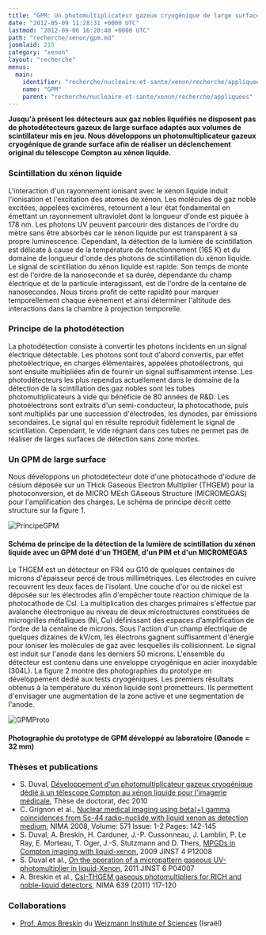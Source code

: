 ```yaml
---
title: "GPM: Un photomultiplicateur gazeux cryogénique de large surface"
date: "2012-05-09 11:28:31 +0000 UTC"
lastmod: "2012-09-06 16:20:40 +0000 UTC"
path: "recherche/xenon/gpm.md"
joomlaid: 215
category: "xenon"
layout: "recherche"
menus:
  main:
    identifier: "recherche/nucleaire-et-sante/xenon/recherche/appliquees/gpm"
    name: "GPM"
    parent: "recherche/nucleaire-et-sante/xenon/recherche/appliquees"
---
```

**Jusqu'à présent les détecteurs aux gaz nobles liquéfiés ne disposent pas de photodétecteurs gazeux de large surface adaptés aux volumes de scintillateur mis en jeu. Nous développons un photomultiplicateur gazeux cryogénique de grande surface afin de réaliser un déclenchement original du télescope Compton au xénon liquide.**

### Scintillation du xénon liquide

L'interaction d'un rayonnement ionisant avec le xénon liquide induit l'ionisation et l'excitation des atomes de xénon. Les molécules de gaz noble excitées, appelées excimères, retournent a leur état fondamental en émettant un rayonnement ultraviolet dont la longueur d'onde est piquée à 178 nm. Les photons UV peuvent parcourir des distances de l'ordre du mètre sans être absorbés car le xénon liquide pur est transparent à sa propre luminescence. Cependant, la détection de la lumière de scintillation est délicate à cause de la température de fonctionnement (165 K) et du domaine de longueur d'onde des photons de scintillation du xénon liquide. Le signal de scintillation du xénon liquide est rapide. Son temps de monte est de l'ordre de la nanoseconde et sa durée, dépendante du champ électrique et de la particule interagissant, est de l'ordre de la centaine de nanosecondes. Nous tirons profit de cette rapidité pour marquer temporellement chaque évènement et ainsi déterminer l'altitude des interactions dans la chambre à projection temporelle.

### Principe de la photodétection

La photodétection consiste à convertir les photons incidents en un signal électrique détectable. Les photons sont tout d'abord convertis, par effet photoélectrique, en charges élémentaires, appelées photoélectrons, qui sont ensuite multipliées afin de fournir un signal suffisamment intense. Les photodétecteurs les plus rependus actuellement dans le domaine de la détection de la scintillation des gaz nobles sont les tubes photomultiplicateurs à vide qui bénéficie de 80 années de R&D. Les photoélectrons sont extraits d'un semi-conducteur, la photocathode, puis sont multipliés par une succession d'électrodes, les dynodes, par émissions secondaires. Le signal qui en résulte reproduit fidèlement le signal de scintillation. Cependant, le vide régnant dans ces tubes ne permet pas de réaliser de larges surfaces de détection sans zone mortes.

### Un GPM de large surface

Nous développons un photodétecteur doté d'une photocathode d'iodure de césium déposée sur un THick Gaseous Electron Multiplier (THGEM) pour la photoconversion, et de MICRO MEsh GAseous Structure (MICROMEGAS) pour l'amplification des charges. Le schéma de principe décrit cette structure sur la figure 1.

![PrincipeGPM](images/Recherche/Xenon/PrincipeGPM.gif)

#### Schéma de principe de la détection de la lumière de scintillation du xénon liquide avec un GPM doté d'un THGEM, d'un PIM et d'un MICROMEGAS

Le THGEM est un détecteur en FR4 ou G10 de quelques centaines de microns d'épaisseur percé de trous millimétriques. Les électrodes en cuivre recouvrent les deux faces de l'isolant. Une couche d'or ou de nickel est déposée sur les électrodes afin d'empêcher toute réaction chimique de la photocathode de CsI. La multiplication des charges primaires s'effectue par avalanche électronique au niveau de deux microstructures constituées de microgrilles métalliques (Ni, Cu) définissant des espaces d'amplification de l'ordre de la centaine de microns. Sous l'action d'un champ électrique de quelques dizaines de kV/cm, les électrons gagnent suffisamment d'énergie pour ioniser les molécules de gaz avec lesquelles ils collisionnent. Le signal est induit sur l'anode dans les derniers 50 microns. L'ensemble du détecteur est contenu dans une enveloppe cryogénique en acier inoxydable (304L). La figure 2 montre des photographies du prototype en développement dédié aux tests cryogéniques. Les premiers résultats obtenus à la température du xénon liquide sont prometteurs. Ils permettent d'envisager une augmentation de la zone active et une segmentation de l'anode.

![GPMProto](images/Recherche/Xenon/GPMProto.gif)

#### Photographie du prototype de GPM développé au laboratoire (Øanode = 32 mm)

### Thèses et publications

*   S. Duval, [Développement d'un photomultiplicateur gazeux cryogénique dédié à un télescope Compton au xénon liquide pour l'imagerie médicale](http://tel.archives-ouvertes.fr/tel-00594636_v1/), Thèse de doctorat, dec 2010
*   C. Grignon et al., [Nuclear medical imaging using beta(+) gamma coincidences from Sc-44 radio-nuclide with liquid xenon as detection medium](http://www.sciencedirect.com/science/article/pii/S0168900206018456), NIMA 2008, Volume: 571 Issue: 1-2 Pages: 142-145
*   S. Duval, A. Breskin, H. Carduner, J.-P. Cussonneau, J. Lamblin, P. Le Ray, E. Morteau, T. Oger, J.-S. Stutzmann and D. Thers, [MPGDs in Compton imaging with liquid-xenon](http://iopscience.iop.org/1748-0221/4/12/P12008), 2009 JINST 4 P12008
*   S. Duval et al., [On the operation of a micropattern gaseous UV-photomultiplier in liquid-Xenon](http://iopscience.iop.org/1748-0221/6/04/P04007), 2011 JINST 6 P04007
*   A. Breskin et al., [CsI-THGEM gaseous photomultipliers for RICH and noble-liquid detectors](http://dx.doi.org/10.1016/j.nima.2010.10.034), NIMA 639 (2011) 117-120

### Collaborations

*   [Prof. Amos Breskin](mailto:Amos.Breskin@weizmann.ac.il) du [Weizmann Institute of Sciences](http://www.weizmann.ac.il/) (Israël)
